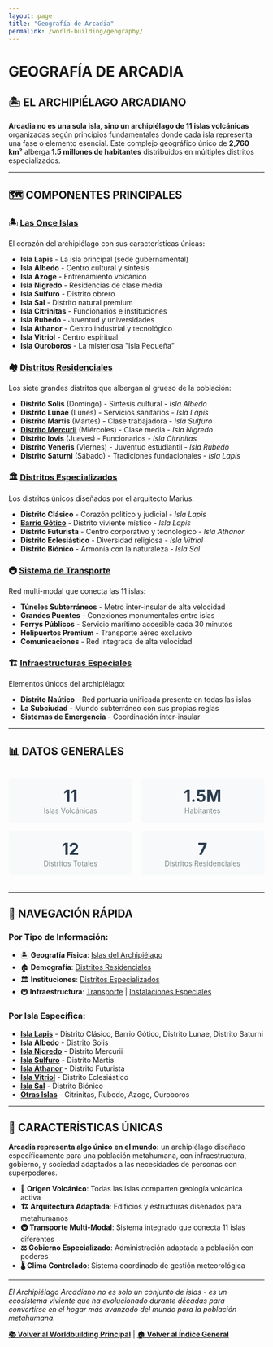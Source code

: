 ```yaml
---
layout: page
title: "Geografía de Arcadia"
permalink: /world-building/geography/
---
```


# GEOGRAFÍA DE ARCADIA

## 🏝️ **EL ARCHIPIÉLAGO ARCADIANO**

**Arcadia no es una sola isla, sino un archipiélago de 11 islas volcánicas** organizadas según principios fundamentales donde cada isla representa una fase o elemento esencial. Este complejo geográfico único de **2,760 km²** alberga **1.5 millones de habitantes** distribuidos en múltiples distritos especializados.

---

## 🗺️ **COMPONENTES PRINCIPALES**

### **🏝️ [Las Once Islas](islands-overview.md)**
El corazón del archipiélago con sus características únicas:
- **Isla Lapis** - La isla principal (sede gubernamental)
- **Isla Albedo** - Centro cultural y síntesis 
- **Isla Azoge** - Entrenamiento volcánico
- **Isla Nigredo** - Residencias de clase media
- **Isla Sulfuro** - Distrito obrero
- **Isla Sal** - Distrito natural premium
- **Isla Citrinitas** - Funcionarios e instituciones
- **Isla Rubedo** - Juventud y universidades
- **Isla Athanor** - Centro industrial y tecnológico
- **Isla Vitriol** - Centro espiritual
- **Isla Ouroboros** - La misteriosa "Isla Pequeña"

### **🏘️ [Distritos Residenciales](residential-districts.md)**
Los siete grandes distritos que albergan al grueso de la población:
- **Distrito Solis** (Domingo) - Síntesis cultural - *Isla Albedo*
- **Distrito Lunae** (Lunes) - Servicios sanitarios - *Isla Lapis*
- **Distrito Martis** (Martes) - Clase trabajadora - *Isla Sulfuro*
- **[Distrito Mercurii](distrito-mercurii.md)** (Miércoles) - Clase media - *Isla Nigredo*
- **Distrito Iovis** (Jueves) - Funcionarios - *Isla Citrinitas*
- **Distrito Veneris** (Viernes) - Juventud estudiantil - *Isla Rubedo*
- **Distrito Saturni** (Sábado) - Tradiciones fundacionales - *Isla Lapis*

### **🏛️ [Distritos Especializados](specialized-districts.md)**
Los distritos únicos diseñados por el arquitecto Marius:
- **Distrito Clásico** - Corazón político y judicial - *Isla Lapis*
- **[Barrio Gótico](barrio-gotico.md)** - Distrito viviente místico - *Isla Lapis*
- **Distrito Futurista** - Centro corporativo y tecnológico - *Isla Athanor*
- **Distrito Eclesiástico** - Diversidad religiosa - *Isla Vitriol*
- **Distrito Biónico** - Armonía con la naturaleza - *Isla Sal*

### **🚇 [Sistema de Transporte](transportation.md)**
Red multi-modal que conecta las 11 islas:
- **Túneles Subterráneos** - Metro inter-insular de alta velocidad
- **Grandes Puentes** - Conexiones monumentales entre islas
- **Ferrys Públicos** - Servicio marítimo accesible cada 30 minutos
- **Helipuertos Premium** - Transporte aéreo exclusivo
- **Comunicaciones** - Red integrada de alta velocidad

### **🏗️ [Infraestructuras Especiales](infrastructure.md)**
Elementos únicos del archipiélago:
- **Distrito Naútico** - Red portuaria unificada presente en todas las islas
- **La Subciudad** - Mundo subterráneo con sus propias reglas
- **Sistemas de Emergencia** - Coordinación inter-insular

---

## 📊 **DATOS GENERALES**

<div class="stats-grid" style="display: grid; grid-template-columns: repeat(auto-fit, minmax(200px, 1fr)); gap: 1rem; margin: 2rem 0;">
<div class="stat-card" style="background: #f8f9fa; padding: 1rem; border-radius: 8px; text-align: center;">
<span class="stat-number" style="display: block; font-size: 2rem; font-weight: bold; color: #2c3e50;">11</span>
<span class="stat-label" style="color: #7f8c8d;">Islas Volcánicas</span>
</div>

<div class="stat-card" style="background: #f8f9fa; padding: 1rem; border-radius: 8px; text-align: center;">
<span class="stat-number" style="display: block; font-size: 2rem; font-weight: bold; color: #2c3e50;">1.5M</span>
<span class="stat-label" style="color: #7f8c8d;">Habitantes</span>
</div>

<div class="stat-card" style="background: #f8f9fa; padding: 1rem; border-radius: 8px; text-align: center;">
<span class="stat-number" style="display: block; font-size: 2rem; font-weight: bold; color: #2c3e50;">12</span>
<span class="stat-label" style="color: #7f8c8d;">Distritos Totales</span>
</div>

<div class="stat-card" style="background: #f8f9fa; padding: 1rem; border-radius: 8px; text-align: center;">
<span class="stat-number" style="display: block; font-size: 2rem; font-weight: bold; color: #2c3e50;">7</span>
<span class="stat-label" style="color: #7f8c8d;">Distritos Residenciales</span>
</div>
</div>

---

## 🧭 **NAVEGACIÓN RÁPIDA**

### **Por Tipo de Información:**
- 🏝️ **Geografía Física**: [Islas del Archipiélago](islands-overview.md)
- 🏠 **Demografía**: [Distritos Residenciales](residential-districts.md)
- 🏛️ **Instituciones**: [Distritos Especializados](specialized-districts.md)
- 🚇 **Infraestructura**: [Transporte](transportation.md) | [Instalaciones Especiales](infrastructure.md)

### **Por Isla Específica:**
- **[Isla Lapis](specialized-districts.md#isla-lapis)** - Distrito Clásico, Barrio Gótico, Distrito Lunae, Distrito Saturni
- **[Isla Albedo](residential-districts.md#distrito-solis)** - Distrito Solis
- **[Isla Nigredo](distrito-mercurii.md)** - Distrito Mercurii
- **[Isla Sulfuro](residential-districts.md#distrito-martis)** - Distrito Martis
- **[Isla Athanor](specialized-districts.md#distrito-futurista)** - Distrito Futurista
- **[Isla Vitriol](specialized-districts.md#distrito-eclesiastico)** - Distrito Eclesiástico
- **[Isla Sal](specialized-districts.md#distrito-bionico)** - Distrito Biónico
- **[Otras Islas](islands-overview.md)** - Citrinitas, Rubedo, Azoge, Ouroboros

---

## 🌟 **CARACTERÍSTICAS ÚNICAS**

**Arcadia representa algo único en el mundo:** un archipiélago diseñado específicamente para una población metahumana, con infraestructura, gobierno, y sociedad adaptados a las necesidades de personas con superpoderes.

- **🌋 Origen Volcánico**: Todas las islas comparten geología volcánica activa
- **🏗️ Arquitectura Adaptada**: Edificios y estructuras diseñados para metahumanos
- **🚇 Transporte Multi-Modal**: Sistema integrado que conecta 11 islas diferentes
- **⚖️ Gobierno Especializado**: Administración adaptada a población con poderes
- **🌡️ Clima Controlado**: Sistema coordinado de gestión meteorológica

---

*El Archipiélago Arcadiano no es solo un conjunto de islas - es un ecosistema viviente que ha evolucionado durante décadas para convertirse en el hogar más avanzado del mundo para la población metahumana.*

**[📚 Volver al Worldbuilding Principal](../index.md)** | **[🏠 Volver al Índice General](../../index.md)**